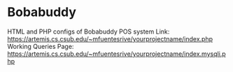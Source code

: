 # Bobabuddy
HTML and PHP configs of Bobabuddy POS system
Link:
https://artemis.cs.csub.edu/~mfuentesrive/yourprojectname/index.php
Working Queries Page:
https://artemis.cs.csub.edu/~mfuentesrive/yourprojectname/index.mysqli.php
